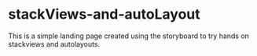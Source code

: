# stackViews-and-autoLayout
This is a simple landing page created using the storyboard to try hands on stackviews and autolayouts.
